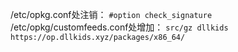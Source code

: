 /etc/opkg.conf处注销：
`#option check_signature`
/etc/opkg/customfeeds.conf处增加：
`src/gz dllkids https://op.dllkids.xyz/packages/x86_64/`

